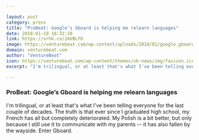 ```yaml
---

layout: post
category: press
title: "ProBeat: Google’s Gboard is helping me relearn languages"
date: 2018-01-19 18:32:10
link: https://vrhk.co/2mVBLFD
image: https://venturebeat.com/wp-content/uploads/2018/01/google_gboard.png?fit=780%2C390&strip=all
domain: venturebeat.com
author: "VentureBeat"
icon: https://venturebeat.com/wp-content/themes/vb-news/img/favicon.ico
excerpt: "I'm trilingual, or at least that's what I've been telling everyone for the last couple of decades. The truth is that ever since I graduated high school, my French has all but completely deteriorated. My Polish is a bit better, but only because I still use it to communicate with my parents -- it has also fallen by the wayside. Enter Gboard."

---
```


### ProBeat: Google’s Gboard is helping me relearn languages

I'm trilingual, or at least that's what I've been telling everyone for the last couple of decades. The truth is that ever since I graduated high school, my French has all but completely deteriorated. My Polish is a bit better, but only because I still use it to communicate with my parents -- it has also fallen by the wayside. Enter Gboard.